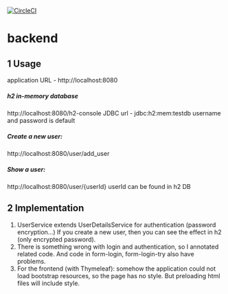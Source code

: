 [![CircleCI](https://circleci.com/gh/ece651-project/backend.svg?style=svg)](https://circleci.com/gh/ece651-project/backend)

# backend



## 1 Usage

application URL - http://localhost:8080



##### h2 in-memory database

http://localhost:8080/h2-console
JDBC url - jdbc:h2:mem:testdb
username and password is default

##### Create a new user:

http://localhost:8080/user/add_user

##### Show a user:

http://localhost:8080/user/{userId}
userId can be found in h2 DB



## 2 Implementation

1) UserService extends UserDetailsService for authentication (password encryption...)
	If you create a new user, then you can see the effect in h2 (only encrypted password).
2) There is something wrong with login and authentication, so I annotated related code. And code in form-login, form-login-try also have problems.
3) For the frontend (with Thymeleaf): somehow the application could not load bootstrap resources, so the page has no style. But preloading html files will include style. 